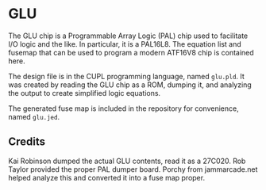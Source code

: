 # GLU

The GLU chip is a Programmable Array Logic (PAL) chip used to
facilitate I/O logic and the like.  In particular, it is a PAL16L8.
The equation list and fusemap that can be used to program a modern
ATF16V8 chip is contained here.

The design file is in the CUPL programming language, named `glu.pld`.
It was created by reading the GLU chip as a ROM, dumping it, and
analyzing the output to create simplified logic equations.

The generated fuse map is included in the repository for convenience,
named `glu.jed`.

## Credits

Kai Robinson dumped the actual GLU contents, read it as a 27C020.  Rob
Taylor provided the proper PAL dumper board.  Porchy from
jammarcade.net helped analyze this and converted it into a fuse map
proper.
